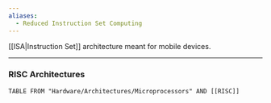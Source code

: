 ```yaml
---
aliases:
  - Reduced Instruction Set Computing
---
```

[[ISA|Instruction Set]] architecture meant for mobile devices.

---

### RISC Architectures

```dataview
TABLE FROM "Hardware/Architectures/Microprocessors" AND [[RISC]]
```